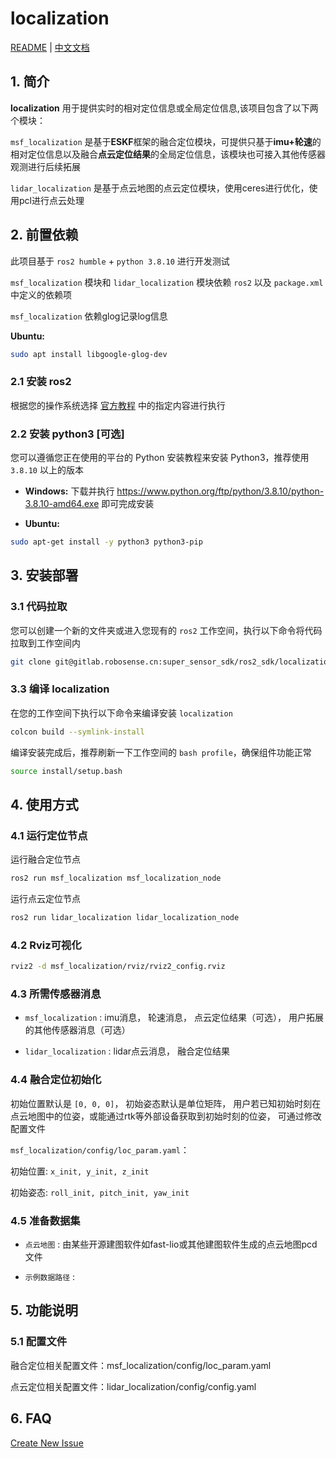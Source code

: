 # localization

[README](README.md) | [中文文档](README_CN.md)

## 1. 简介
**localization** 用于提供实时的相对定位信息或全局定位信息,该项目包含了以下两个模块：

`msf_localization` 是基于**ESKF**框架的融合定位模块，可提供只基于**imu+轮速**的相对定位信息以及融合**点云定位结果**的全局定位信息，该模块也可接入其他传感器观测进行后续拓展

`lidar_localization` 是基于点云地图的点云定位模块，使用ceres进行优化，使用pcl进行点云处理

## 2. 前置依赖

此项目基于 `ros2 humble` + `python 3.8.10` 进行开发测试

`msf_localization` 模块和 `lidar_localization` 模块依赖 `ros2` 以及 `package.xml` 中定义的依赖项

`msf_localization` 依赖glog记录log信息 

**Ubuntu:** 
```bash
sudo apt install libgoogle-glog-dev
```

### 2.1 安装 ros2

根据您的操作系统选择 [官方教程](https://fishros.org/doc/ros2/humble/Installation.html) 中的指定内容进行执行

### 2.2 安装 python3 [可选]

您可以遵循您正在使用的平台的 Python 安装教程来安装 Python3，推荐使用 `3.8.10` 以上的版本

* **Windows:** 下载并执行 https://www.python.org/ftp/python/3.8.10/python-3.8.10-amd64.exe 即可完成安装


* **Ubuntu:** 
```bash 
sudo apt-get install -y python3 python3-pip
```


## 3. 安装部署

### 3.1 代码拉取

您可以创建一个新的文件夹或进入您现有的 `ros2` 工作空间，执行以下命令将代码拉取到工作空间内

```bash
git clone git@gitlab.robosense.cn:super_sensor_sdk/ros2_sdk/localization.git -b main
```
### 3.3 编译 localization

在您的工作空间下执行以下命令来编译安装 `localization`

```bash
colcon build --symlink-install 
```

编译安装完成后，推荐刷新一下工作空间的 `bash profile`，确保组件功能正常

```bash
source install/setup.bash
```

## 4. 使用方式

### 4.1 运行定位节点

运行融合定位节点

```bash
ros2 run msf_localization msf_localization_node 
```

运行点云定位节点
```bash
ros2 run lidar_localization lidar_localization_node
```

### 4.2 Rviz可视化

```bash
rviz2 -d msf_localization/rviz/rviz2_config.rviz
```
### 4.3 所需传感器消息

* `msf_localization` : imu消息， 轮速消息， 点云定位结果（可选）， 用户拓展的其他传感器消息（可选）

* `lidar_localization` : lidar点云消息， 融合定位结果

### 4.4 融合定位初始化

初始位置默认是 `[0, 0, 0]`， 初始姿态默认是单位矩阵， 用户若已知初始时刻在点云地图中的位姿，或能通过rtk等外部设备获取到初始时刻的位姿， 可通过修改配置文件

`msf_localization/config/loc_param.yaml`：

初始位置: `x_init, y_init, z_init`

初始姿态: `roll_init, pitch_init, yaw_init`


### 4.5 准备数据集

* `点云地图` : 由某些开源建图软件如fast-lio或其他建图软件生成的点云地图pcd文件

* `示例数据路径` : 

## 5. 功能说明

### 5.1 配置文件

融合定位相关配置文件：msf_localization/config/loc_param.yaml

点云定位相关配置文件：lidar_localization/config/config.yaml

## 6. FAQ

[Create New Issue](http://gitlab.robosense.cn/super_sensor_sdk/ros2_sdk/localization/-/issues/new)
